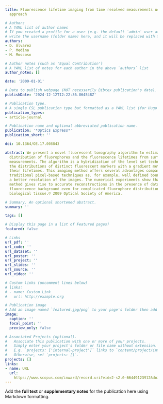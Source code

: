 ```yaml
---
title: Fluorescence lifetime imaging from time resolved measurements using a shape-based
  approach

# Authors
# A YAML list of author names
# If you created a profile for a user (e.g. the default `admin` user at `content/authors/admin/`), 
# write the username (folder name) here, and it will be replaced with their full name and linked to their profile.
authors:
- D. Álvarez
- P. Medina
- M. Moscoso

# Author notes (such as 'Equal Contribution')
# A YAML list of notes for each author in the above `authors` list
author_notes: []

date: '2009-01-01'

# Date to publish webpage (NOT necessarily Bibtex publication's date).
publishDate: '2024-12-12T12:22:36.864548Z'

# Publication type.
# A single CSL publication type but formatted as a YAML list (for Hugo requirements).
publication_types:
- article-journal

# Publication name and optional abbreviated publication name.
publication: '*Optics Express*'
publication_short: ''

doi: 10.1364/OE.17.008843

abstract: We present a novel fluorescent tomography algorithm to estimate the spatial
  distribution of fluorophores and the fluorescence lifetimes from surface time resolved
  measurements. The algorithm is a hybridization of the level set technique for recovering
  the distributions of distinct fluorescent markers with a gradient method for estimating
  their lifetimes. This imaging method offers several advantages compared to more
  traditional pixel-based techniques as, for example, well defined boundaries and
  a better resolution of the images. The numerical experiments show that our imaging
  method gives rise to accurate reconstructions in the presence of data noise and
  fluorescence background even for complicated fluorophore distributions in several-centimiter-thick
  biological tissue.© 2009 Optical Society of America.

# Summary. An optional shortened abstract.
summary: ''

tags: []

# Display this page in a list of Featured pages?
featured: false

# Links
url_pdf: ''
url_code: ''
url_dataset: ''
url_poster: ''
url_project: ''
url_slides: ''
url_source: ''
url_video: ''

# Custom links (uncomment lines below)
# links:
# - name: Custom Link
#   url: http://example.org

# Publication image
# Add an image named `featured.jpg/png` to your page's folder then add a caption below.
image:
  caption: ''
  focal_point: ''
  preview_only: false

# Associated Projects (optional).
#   Associate this publication with one or more of your projects.
#   Simply enter your project's folder or file name without extension.
#   E.g. `projects: ['internal-project']` links to `content/project/internal-project/index.md`.
#   Otherwise, set `projects: []`.
projects: []
links:
- name: URL
  url: 
    https://www.scopus.com/inward/record.uri?eid=2-s2.0-66449123912&doi=10.1364%2fOE.17.008843&partnerID=40&md5=b96c4d4d62f0abe109c40de54a5e8157
---
```


Add the **full text** or **supplementary notes** for the publication here using Markdown formatting.
